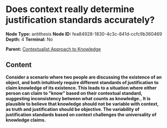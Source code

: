 # Does context really determine justification standards accurately?

**Node Type:** antithesis
**Node ID:** fea84928-1830-4c3c-841d-ccfc9b360469
**Depth:** 4
**Terminal:** No

**Parent:** [Contextualist Approach to Knowledge](contextualist-approach-to-knowledge-synthesis-2e0c1d55-19f7-4e12-a786-a9e840e9798b.md)

## Content

**Consider a scenario where two people are discussing the existence of an object, and both intuitively require different standards of justification to claim knowledge of its existence. This leads to a situation where either person can claim to "know" based on their contextual standard, suggesting inconsistency between what counts as knowledge.**, **It is plausible to believe that knowledge should not be variable with context, as truth and justification should be objective. The variability of justification standards based on context challenges the universality of knowledge claims.**
